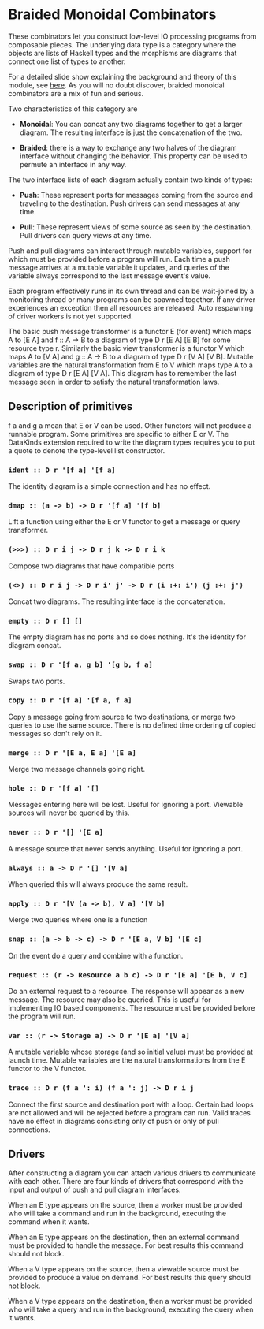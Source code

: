 [logo]: https://raw.githubusercontent.com/evanrinehart/braided-monoidal-combinators/master/image.png "Combinator Symbols"

# Braided Monoidal Combinators

These combinators let you construct low-level IO processing programs from
composable pieces. The underlying data type is a category where the objects
are lists of Haskell types and the morphisms are diagrams that connect one
list of types to another.

For a detailed slide show explaining the background and theory of this
module, see [here](https://docs.google.com/presentation/d/1ZTHNJolxcUYrl-aPAMHfb5e0EQ_Fxpm8KYgbC1UHtt4/edit?usp=sharing). As you will no doubt discover, braided monoidal combinators are a mix
of fun and serious.

Two characteristics of this category are

- **Monoidal**: You can concat any two diagrams together to get a larger
diagram. The resulting interface is just the concatenation of the two.

- **Braided**: there is a way to exchange any two halves of the diagram
interface without changing the behavior. This property can be used to
permute an interface in any way.

The two interface lists of each diagram actually contain two kinds of types:

- **Push**: These represent ports for messages coming from the source and
traveling to the destination. Push drivers can send messages at any time.

- **Pull**: These represent views of some source as seen by the destination.
Pull drivers can query views at any time.

Push and pull diagrams can interact through mutable variables, support for
which must be provided before a program will run. Each time a push message
arrives at a mutable variable it updates, and queries of the variable always
correspond to the last message event's value.

Each program effectively runs in its own thread and can be wait-joined by
a monitoring thread or many programs can be spawned together. If any driver
experiences an exception then all resources are released. Auto respawning
of driver workers is not yet supported.

The basic push message transformer is a functor E (for event) which maps
A to [E A] and f :: A -> B to a diagram of type D r [E A] [E B] for some 
resource type r. Similarly the basic view transformer is a functor V which
maps A to [V A] and g :: A -> B to a diagram of type D r [V A] [V B].
Mutable variables are the natural transformation from E to V which maps type
A to a diagram of type D r [E A] [V A]. This diagram has to remember the
last message seen in order to satisfy the natural transformation laws.

## Description of primitives

f a and g a mean that E or V can be used. Other functors will not produce
a runnable program. Some primitives are specific to either E or V. The
DataKinds extension required to write the diagram types requires you to
put a quote to denote the type-level list constructor.

### `ident :: D r '[f a] '[f a]`
The identity diagram is a simple connection and has no effect.

### `dmap :: (a -> b) -> D r '[f a] '[f b]`
Lift a function using either the E or V functor to get a message or
query transformer.

### `(>>>) :: D r i j -> D r j k -> D r i k`
Compose two diagrams that have compatible ports

### `(<>) :: D r i j -> D r i' j' -> D r (i :+: i') (j :+: j')`
Concat two diagrams. The resulting interface is the concatenation.

### `empty :: D r [] []`
The empty diagram has no ports and so does nothing. It's the identity for
diagram concat.

### `swap :: D r '[f a, g b] '[g b, f a]`
Swaps two ports.

### `copy :: D r '[f a] '[f a, f a]`
Copy a message going from source to two destinations, or merge two queries to
use the same source. There is no defined time ordering of copied messages
so don't rely on it.

### `merge :: D r '[E a, E a] '[E a]`
Merge two message channels going right.

### `hole :: D r '[f a] '[]`
Messages entering here will be lost. Useful for ignoring a port. Viewable sources
will never be queried by this.

### `never :: D r '[] '[E a]`
A message source that never sends anything. Useful for ignoring a port.

### `always :: a -> D r '[] '[V a]`
When queried this will always produce the same result.

### `apply :: D r '[V (a -> b), V a] '[V b]`
Merge two queries where one is a function

### `snap :: (a -> b -> c) -> D r '[E a, V b] '[E c]`
On the event do a query and combine with a function.

### `request :: (r -> Resource a b c) -> D r '[E a] '[E b, V c]`
Do an external request to a resource. The response will appear as a new
message. The resource may also be queried. This is useful for implementing
IO based components. The resource must be provided before the program will
run. 

### `var :: (r -> Storage a) -> D r '[E a] '[V a]`
A mutable variable whose storage (and so initial value) must be provided at
launch time. Mutable variables are the natural transformations from the E
functor to the V functor.

### `trace :: D r (f a ': i) (f a ': j) -> D r i j`
Connect the first source and destination port with a loop. Certain bad loops
are not allowed and will be rejected before a program can run. Valid traces have
no effect in diagrams consisting only of push or only of pull connections.

## Drivers

After constructing a diagram you can attach various drivers to communicate
with each other. There are four kinds of drivers that correspond with the
input and output of push and pull diagram interfaces.

When an E type appears on the source, then a worker must be provided who will
take a command and run in the background, executing the command when it wants.

When an E type appears on the destination, then an external command must be
provided to handle the message. For best results this command should not block.

When a V type appears on the source, then a viewable source must be provided
to produce a value on demand. For best results this query should not block.

When a V type appears on the destination, then a worker must be provided who
will take a query and run in the background, executing the query when it wants.
